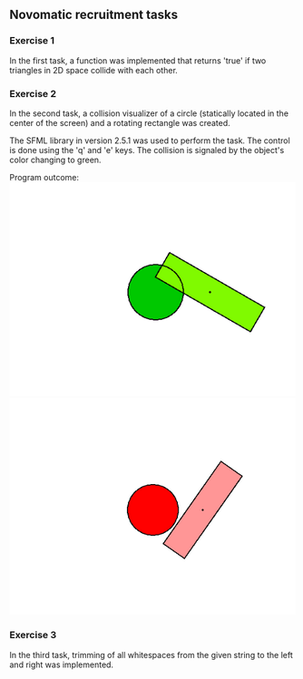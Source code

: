 ## Novomatic recruitment tasks
### Exercise 1
In the first task, a function was implemented that returns 'true' if two triangles in 2D space collide with each other.


### Exercise 2
In the second task, a collision visualizer of a circle (statically located in the center of the screen) and a rotating rectangle was created.

The SFML library in version 2.5.1 was used to perform the task.
The control is done using the 'q' and 'e' keys. The collision is signaled by the object's color changing to green.

Program outcome:
![ex2img1](https://github.com/Mar-Ber/recruitment-tasks/blob/main/img/ex_2_img1.PNG)
![ex2img2](https://github.com/Mar-Ber/recruitment-tasks/blob/main/img/ex_2_img2.PNG)

### Exercise 3
In the third task, trimming of all whitespaces from the given string to the left and right was implemented.

